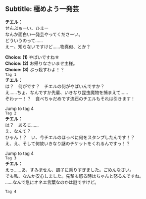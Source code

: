 # 

  
## Subtitle: 極めよう一発芸
  
**チエル：**  
せんぷぁーい、ひまー  
なんか面白い一発芸やってくださーい。  
どういうのって……  
えー、知らないですけど……物真似、とか？  
  
**Choice: (1)**  やばいですね☆  
**Choice: (2)**  お帰りなさいませ主様。  
**Choice: (3)**  ぶっ殺すわよ！？  
`Tag 1`  
**チエル：**  
は？　何がです？　チエルの何がやばいんですか？  
え……ちょ、なんですか先輩、いきなり昆虫魔物を捕まえて……  
ぞわァー！？　食べちゃだめです流石のチエルもそれは引きます！  
  
Jump to tag 4  
`Tag 2`  
**チエル：**  
は？　あるじ……  
え、なんて？  
ひゃん！？　い、今チエルのほっぺに何をスタンプしたんです！？  
え、え、そして何故いきなり謎のチケットをくれるんですっ！？  
  
Jump to tag 4  
`Tag 3`  
**チエル：**  
えっ……あ、すみません、調子に乗りすぎました。ごめんなさい。  
でも私、なんか安心しました。先輩も怒る時はちゃんと怒るんですね。  
……なんで急にオネエ言葉なのかは謎ですけど。  
  
`Tag 4`  
